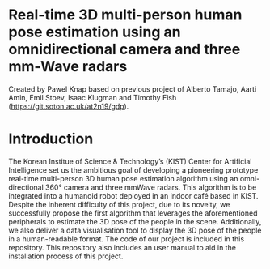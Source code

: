 # Real-time 3D multi-person human pose estimation using an omnidirectional camera and three mm-Wave radars
Created by Pawel Knap based on previous project of Alberto Tamajo, Aarti Amin, Emil Stoev, Isaac Klugman and Timothy Fish (https://git.soton.ac.uk/at2n19/gdp).

# Introduction
The Korean Institue of Science & Technology’s (KIST) Center for Artificial Intelligence set us the ambitious goal of developing a pioneering prototype real-time multi-person 3D human pose estimation algorithm using an omni-directional 360° camera and three mmWave radars. This algorithm is to be integrated into a humanoid robot deployed in an indoor café based in KIST. Despite the inherent difficulty of this project, due to its novelty, we successfully propose the first algorithm that leverages the aforementioned peripherals to estimate the 3D pose of the people in the scene. Additionally, we also deliver a data visualisation tool to display the 3D pose of the people in a human-readable format. The code of our project is included in this repository. This repository also includes an user manual to aid in the installation process of this project.
